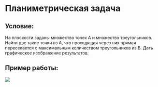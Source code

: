 # Планиметрическая задача

## Условие:

На плоскости заданы множество точек А и множество треугольников. Найти две такие точки из А, что проходящая через них прямая пересекается с максимальным количеством треугольников из В. Дать графическое изображение результатов.

## Пример работы:

![](https://github.com/kovkir/bmstu-python-labs/sem2/lab_4/1.png)
